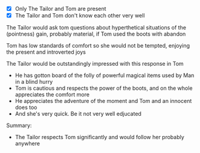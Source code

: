 - [x] Only The Tailor and Tom are present
- [x] The Tailor and Tom don't know each other very well

The Tailor would ask tom questions about hyperthetical situations of the (pointness) gain, probably material, if Tom used the boots with abandon

Tom has low standards of comfort so she would not be tempted, enjoying the present and introverted joys

The Tailor would be outstandingly impressed with this response in Tom
  - He has gotton board of the folly of powerful magical items used by Man in a blind hurry
  - Tom is cautious and respects the power of the boots, and on the whole appreciates the comfort more
  - He appreciates the adventure of the moment and Tom and an innocent does too
  - And she's very quick. Be it not very well edjucated

Summary:
- The Tailor respects Tom significantly and would follow her probably anywhere
